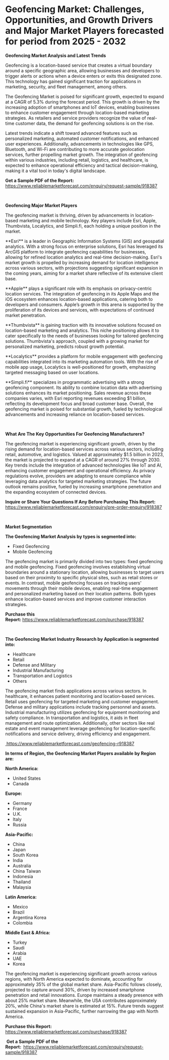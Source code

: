 <p><h1>Geofencing Market: Challenges, Opportunities, and Growth Drivers and Major Market Players forecasted for period from 2025 - 2032</h1></p><p><strong>Geofencing Market Analysis and Latest Trends</strong></p>
<p><p>Geofencing is a location-based service that creates a virtual boundary around a specific geographic area, allowing businesses and developers to trigger alerts or actions when a device enters or exits this designated zone. This technology has gained significant traction for applications in marketing, security, and fleet management, among others.</p><p>The Geofencing Market is poised for significant growth, expected to expand at a CAGR of 5.3% during the forecast period. This growth is driven by the increasing adoption of smartphones and IoT devices, enabling businesses to enhance customer engagement through location-based marketing strategies. As retailers and service providers recognize the value of real-time customer data, the demand for geofencing solutions is on the rise.</p><p>Latest trends indicate a shift toward advanced features such as personalized marketing, automated customer notifications, and enhanced user experiences. Additionally, advancements in technologies like GPS, Bluetooth, and Wi-Fi are contributing to more accurate geolocation services, further propelling market growth. The integration of geofencing within various industries, including retail, logistics, and healthcare, is expected to enhance operational efficiency and tactical decision-making, making it a vital tool in today's digital landscape.</p></p>
<p><strong>Get a Sample PDF of the Report:&nbsp;</strong> <a href="https://www.reliablemarketforecast.com/enquiry/request-sample/918387?utm_campaign=2439&utm_medium=2&utm_source=Github&utm_content=ia&utm_term=18042025&utm_id=geofencing">https://www.reliablemarketforecast.com/enquiry/request-sample/918387</a></p>
<p>&nbsp;</p>
<p><strong>Geofencing Major Market Players</strong></p>
<p><p>The geofencing market is thriving, driven by advancements in location-based marketing and mobile technology. Key players include Esri, Apple, Thumbvista, Localytics, and Simpli.fi, each holding a unique position in the market.</p><p>**Esri** is a leader in Geographic Information Systems (GIS) and geospatial analytics. With a strong focus on enterprise solutions, Esri has leveraged its ArcGIS platform to integrate geofencing capabilities for businesses, allowing for refined location analytics and real-time decision-making. Esri's market growth is propelled by increasing demand for location intelligence across various sectors, with projections suggesting significant expansion in the coming years, aiming for a market share reflective of its extensive client base.</p><p>**Apple** plays a significant role with its emphasis on privacy-centric location services. The integration of geofencing in its Apple Maps and the iOS ecosystem enhances location-based applications, catering both to developers and consumers. Apple’s growth in this arena is supported by the proliferation of its devices and services, with expectations of continued market penetration.</p><p>**Thumbvista** is gaining traction with its innovative solutions focused on location-based marketing and analytics. This niche positioning allows it to cater specifically to the needs of businesses looking for tailored geofencing solutions. Thumbvista's approach, coupled with a growing market for personalized marketing, predicts robust growth potential.</p><p>**Localytics** provides a platform for mobile engagement with geofencing capabilities integrated into its marketing automation tools. With the rise of mobile app usage, Localytics is well-positioned for growth, emphasizing targeted messaging based on user locations.</p><p>**Simpli.fi** specializes in programmatic advertising with a strong geofencing component. Its ability to combine location data with advertising solutions enhances its market positioning. Sales revenue across these companies varies, with Esri reporting revenues exceeding $1 billion, reflecting its development focus and broad customer base. Overall, the geofencing market is poised for substantial growth, fueled by technological advancements and increasing reliance on location-based services.</p></p>
<p>&nbsp;</p>
<p><strong>What Are The Key Opportunities For Geofencing Manufacturers?</strong></p>
<p><p>The geofencing market is experiencing significant growth, driven by the rising demand for location-based services across various sectors, including retail, automotive, and logistics. Valued at approximately $1.5 billion in 2023, the market is projected to expand at a CAGR of around 27% through 2030. Key trends include the integration of advanced technologies like IoT and AI, enhancing customer engagement and operational efficiency. As privacy regulations evolve, providers are adapting to ensure compliance while leveraging data analytics for targeted marketing strategies. The future outlook remains positive, fueled by increasing smartphone penetration and the expanding ecosystem of connected devices.</p></p>
<p><strong>Inquire or Share Your Questions If Any Before Purchasing This Report:</strong> <a href="https://www.reliablemarketforecast.com/enquiry/pre-order-enquiry/918387?utm_campaign=2439&utm_medium=2&utm_source=Github&utm_content=ia&utm_term=18042025&utm_id=geofencing">https://www.reliablemarketforecast.com/enquiry/pre-order-enquiry/918387</a></p>
<p>&nbsp;</p>
<p><strong>Market Segmentation</strong></p>
<p><strong>The Geofencing Market Analysis by types is segmented into:</strong></p>
<p><ul><li>Fixed Geofencing</li><li>Mobile Geofencing</li></ul></p>
<p><p>The geofencing market is primarily divided into two types: fixed geofencing and mobile geofencing. Fixed geofencing involves establishing virtual boundaries around a stationary location, allowing businesses to target users based on their proximity to specific physical sites, such as retail stores or events. In contrast, mobile geofencing focuses on tracking users' movements through their mobile devices, enabling real-time engagement and personalized marketing based on their location patterns. Both types enhance location-based services and improve customer interaction strategies.</p></p>
<p><strong>Purchase this Report:&nbsp;</strong><a href="https://www.reliablemarketforecast.com/purchase/918387?utm_campaign=2439&utm_medium=2&utm_source=Github&utm_content=ia&utm_term=18042025&utm_id=geofencing">https://www.reliablemarketforecast.com/purchase/918387</a></p>
<p>&nbsp;</p>
<p><strong>The Geofencing Market Industry Research by Application is segmented into:</strong></p>
<p><ul><li>Healthcare</li><li>Retail</li><li>Defense and Military</li><li>Industrial Manufacturing</li><li>Transportation and Logistics</li><li>Others</li></ul></p>
<p><p>The geofencing market finds applications across various sectors. In healthcare, it enhances patient monitoring and location-based services. Retail uses geofencing for targeted marketing and customer engagement. Defense and military applications include tracking personnel and assets. Industrial manufacturing utilizes geofencing for equipment monitoring and safety compliance. In transportation and logistics, it aids in fleet management and route optimization. Additionally, other sectors like real estate and event management leverage geofencing for location-specific notifications and service delivery, driving efficiency and engagement.</p></p>
<p><a href="https://www.reliablemarketforecast.com/geofencing-r918387?utm_campaign=2439&utm_medium=2&utm_source=Github&utm_content=ia&utm_term=18042025&utm_id=geofencing">&nbsp;https://www.reliablemarketforecast.com/geofencing-r918387</a></p>
<p><strong>In terms of Region, the Geofencing Market Players available by Region are:</strong></p>
<p>
    <p> <strong> North America: </strong>
        <ul>
            <li>United States</li>
            <li>Canada</li>
        </ul>
        </p> 
    <p> <strong> Europe: </strong>
        <ul>
            <li>Germany</li>
            <li>France</li>
            <li>U.K.</li>
            <li>Italy</li>
            <li>Russia</li>
        </ul>
        </p> 
    <p> <strong> Asia-Pacific: </strong>
        <ul>
            <li>China</li>
            <li>Japan</li>
            <li>South Korea</li>
            <li>India</li>
            <li>Australia</li>
            <li>China Taiwan</li>
            <li>Indonesia</li>
            <li>Thailand</li>
            <li>Malaysia</li>
        </ul>
        </p> 
    <p> <strong> Latin America: </strong>
        <ul>
            <li>Mexico</li>
            <li>Brazil</li>
            <li>Argentina Korea</li>
            <li>Colombia</li>
        </ul>
        </p> 
    <p> <strong> Middle East & Africa: </strong>
        <ul>
            <li>Turkey</li>
            <li>Saudi</li>
            <li>Arabia</li>
            <li>UAE</li>
            <li>Korea</li>
        </ul>
    </p>
    </p>
<p><p>The geofencing market is experiencing significant growth across various regions, with North America expected to dominate, accounting for approximately 35% of the global market share. Asia-Pacific follows closely, projected to capture around 30%, driven by increased smartphone penetration and retail innovations. Europe maintains a steady presence with about 25% market share. Meanwhile, the USA contributes approximately 20%, while China's market share is estimated at 15%. Future trends suggest sustained expansion in Asia-Pacific, further narrowing the gap with North America.</p></p>
<p><strong>Purchase this Report: </strong><a href="https://www.reliablemarketforecast.com/purchase/918387?utm_campaign=2439&utm_medium=2&utm_source=Github&utm_content=ia&utm_term=18042025&utm_id=geofencing">https://www.reliablemarketforecast.com/purchase/918387</a></p>
<p>&nbsp;<strong>Get a Sample PDF of the Report:&nbsp;&nbsp;</strong><a href="https://www.reliablemarketforecast.com/enquiry/request-sample/918387?utm_campaign=2439&utm_medium=2&utm_source=Github&utm_content=ia&utm_term=18042025&utm_id=geofencing">https://www.reliablemarketforecast.com/enquiry/request-sample/918387</a></p>
<p><strong></strong></p>
<p><p></p><p></p><p></p></p>